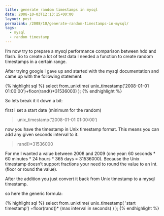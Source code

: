 ```yaml
---
title: generate random timestamps in mysql
date: 2008-10-03T12:13:15+00:00
layout: post
permalink: /2008/10/generate-random-timestamps-in-mysql/
tags:
  - mysql
  - random timestamp
---
```

I’m now try to prepare a mysql performance comparison between hdd and flash. So to create a lot of test data I needed a function to create random timestamps in a certain range.

After trying google I gave up and started with the mysql documentation and came up with the following statement:

{% highlight sql %}
select from_unixtime(
       unix_timestamp('2008-01-01 01:00:00')+floor(rand()*31536000)
);
{% endhighlight %}

So lets break it it down a bit:

first I set a start date (minimum for the random)

> unix_timestamp(‘2008-01-01 01:00:00’)

now you have the timestamp in Unix timestamp format. This means you can add any given seconds interval to it.

> rand()*31536000

For me I wanted a value between 2008 and 2009 (one year: 60 seconds \* 60 minutes \* 24 hours * 365 days = 31536000). Because the Unix timestamp doesn’t support fractions your need to round the value to an int. (floor or round the value).

After the addition you just convert it back from Unix timestamp to a mysql timestamp.

so here the generic formula:

{% highlight sql %}
select from_unixtime(
      unix_timestamp( 'start timestamp')
     +floor(rand()* (max interval in seconds) )
);
{% endhighlight %}
